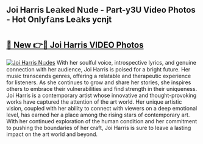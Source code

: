 ## Joi Harris Le𝚊ked N𝚞de - Part-y3U Video Photos - Hot Onlyf𝚊ns Le𝚊ks ycnjt

# <h2><a href="http://ab57903.deff.icu/?id=Joi+Harris">🔗 New 👉🔴 Joi Harris VIDEO Photos</a></h2>

[![Joi Harris N𝚞des](https://i.imgur.com/rIISA9y.gif)](http://ab57903.deff.icu/?id=Joi+Harris)
With her soulful voice, introspective lyrics, and genuine connection with her audience, Joi Harris is poised for a bright future. Her music transcends genres, offering a relatable and therapeutic experience for listeners. As she continues to grow and share her stories, she inspires others to embrace their vulnerabilities and find strength in their uniqueness. Joi Harris is a contemporary artist whose innovative and thought-provoking works have captured the attention of the art world. Her unique artistic vision, coupled with her ability to connect with viewers on a deep emotional level, has earned her a place among the rising stars of contemporary art. With her continued exploration of the human condition and her commitment to pushing the boundaries of her craft, Joi Harris is sure to leave a lasting impact on the art world and beyond.
